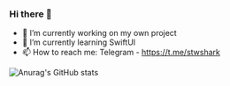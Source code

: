 ### Hi there 👋

- 🔭 I’m currently working on my own project
- 🌱 I’m currently learning SwiftUI
- 📫 How to reach me: Telegram - https://t.me/stwshark


![Anurag's GitHub stats](https://github-readme-stats.vercel.app/api?username=stwshark&theme=dark&show_icons=true)
